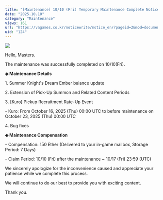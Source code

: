 ```yaml
---
title: "[Maintenance] 10/10 (Fri) Temporary Maintenance Complete Notice"
date: "2025.10.10"
category: "Maintenance"
views: 161
url: "https://vagames.co.kr/noticewrite/notice_en/?pageid=2&mod=document&uid=124"
uid: "124"
---
```


![](/images/news/live/en/124-5a8de712.webp)  
  
Hello, Masters.

  

The maintenance was successfully completed on 10/10(Fri).

  

**◈ Maintenance Details**

1\. Summer Knight's Dream Ember balance update

2\. Extension of Pick-Up Summon and Related Content Periods

3\. \[Kuro\] Pickup Recruitment Rate-Up Event

\- Kuro: From October 16, 2025 (Thu) 00:00 UTC to before maintenance on October 23, 2025 (Thu) 00:00 UTC

4\. Bug fixes

  

**◈ Maintenance Compensation**

\- Compensation: 150 Ether (Delivered to your in-game mailbox, Storage Period: 7 Days)

\- Claim Period: 10/10 (Fri) after the maintenance ~ 10/17 (Fri) 23:59 (UTC)

  

We sincerely apologize for the inconvenience caused and appreciate your patience while we complete this process.

We will continue to do our best to provide you with exciting content.

  

Thank you.